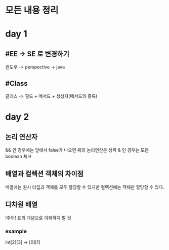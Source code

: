 # 모든 내용 정리

# day 1
## #EE -> SE 로 변경하기
윈도우 -> perspective -> java

## #Class
클래스 -> 필드 + 메서드 + 생성자(메서드의 종류)

# day 2
## 논리 연산자
&& 인 경우에는 앞에서 false가 나오면 뒤의 논리연산은 생략
& 인 경우는 모든 boolean 체크

## 배열과 컬렉션 객체의 차이점
배열에는 원시 타입과 객체를 모두 할당할 수 있지만
컬렉션에는 객체만 할당할 수 있다.

## 다차원 배열
!주의!
표의 개념으로 이해하지 말 것
### example
int[2][3] => [0][1]
